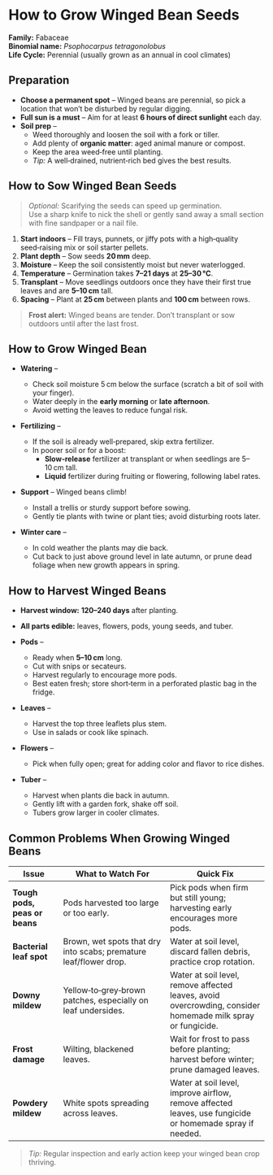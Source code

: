 # How to Grow Winged Bean Seeds

**Family:** Fabaceae  
**Binomial name:** _Psophocarpus tetragonolobus_  
**Life Cycle:** Perennial (usually grown as an annual in cool climates)

## Preparation

- **Choose a permanent spot** – Winged beans are perennial, so pick a location that won’t be disturbed by regular digging.  
- **Full sun is a must** – Aim for at least **6 hours of direct sunlight** each day.  
- **Soil prep** –  
  - Weed thoroughly and loosen the soil with a fork or tiller.  
  - Add plenty of **organic matter**: aged animal manure or compost.  
  - Keep the area weed‑free until planting.  
  - *Tip:* A well‑drained, nutrient‑rich bed gives the best results.

## How to Sow Winged Bean Seeds

> *Optional:* Scarifying the seeds can speed up germination.  
> Use a sharp knife to nick the shell or gently sand away a small section with fine sandpaper or a nail file.

1. **Start indoors** – Fill trays, punnets, or jiffy pots with a high‑quality seed‑raising mix or soil starter pellets.  
2. **Plant depth** – Sow seeds **20 mm** deep.  
3. **Moisture** – Keep the soil consistently moist but never waterlogged.  
4. **Temperature** – Germination takes **7–21 days** at **25–30 °C**.  
5. **Transplant** – Move seedlings outdoors once they have their first true leaves and are **5–10 cm** tall.  
6. **Spacing** – Plant at **25 cm** between plants and **100 cm** between rows.  

> **Frost alert:** Winged beans are tender. Don’t transplant or sow outdoors until after the last frost.

## How to Grow Winged Bean

- **Watering** –  
  - Check soil moisture 5 cm below the surface (scratch a bit of soil with your finger).  
  - Water deeply in the **early morning** or **late afternoon**.  
  - Avoid wetting the leaves to reduce fungal risk.  

- **Fertilizing** –  
  - If the soil is already well‑prepared, skip extra fertilizer.  
  - In poorer soil or for a boost:  
    - **Slow‑release** fertilizer at transplant or when seedlings are 5–10 cm tall.  
    - **Liquid** fertilizer during fruiting or flowering, following label rates.  

- **Support** – Winged beans climb!  
  - Install a trellis or sturdy support before sowing.  
  - Gently tie plants with twine or plant ties; avoid disturbing roots later.  

- **Winter care** –  
  - In cold weather the plants may die back.  
  - Cut back to just above ground level in late autumn, or prune dead foliage when new growth appears in spring.

## How to Harvest Winged Beans

- **Harvest window:** **120–240 days** after planting.  
- **All parts edible:** leaves, flowers, pods, young seeds, and tuber.  
- **Pods** –  
  - Ready when **5–10 cm** long.  
  - Cut with snips or secateurs.  
  - Harvest regularly to encourage more pods.  
  - Best eaten fresh; store short‑term in a perforated plastic bag in the fridge.  

- **Leaves** –  
  - Harvest the top three leaflets plus stem.  
  - Use in salads or cook like spinach.  

- **Flowers** –  
  - Pick when fully open; great for adding color and flavor to rice dishes.  

- **Tuber** –  
  - Harvest when plants die back in autumn.  
  - Gently lift with a garden fork, shake off soil.  
  - Tubers grow larger in cooler climates.

## Common Problems When Growing Winged Beans

| Issue | What to Watch For | Quick Fix |
|-------|-------------------|-----------|
| **Tough pods, peas or beans** | Pods harvested too large or too early. | Pick pods when firm but still young; harvesting early encourages more pods. |
| **Bacterial leaf spot** | Brown, wet spots that dry into scabs; premature leaf/flower drop. | Water at soil level, discard fallen debris, practice crop rotation. |
| **Downy mildew** | Yellow‑to‑grey‑brown patches, especially on leaf undersides. | Water at soil level, remove affected leaves, avoid overcrowding, consider homemade milk spray or fungicide. |
| **Frost damage** | Wilting, blackened leaves. | Wait for frost to pass before planting; harvest before winter; prune damaged leaves. |
| **Powdery mildew** | White spots spreading across leaves. | Water at soil level, improve airflow, remove affected leaves, use fungicide or homemade spray if needed. |

> *Tip:* Regular inspection and early action keep your winged bean crop thriving.